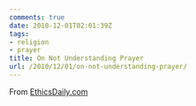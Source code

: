 ```yaml
---
comments: true
date: 2010-12-01T02:01:39Z
tags:
- religion
- prayer
title: On Not Understanding Prayer
url: /2010/12/01/on-not-understanding-prayer/
---
```


From [EthicsDaily.com](http://www.ethicsdaily.com/news.php?viewStory=17082)


